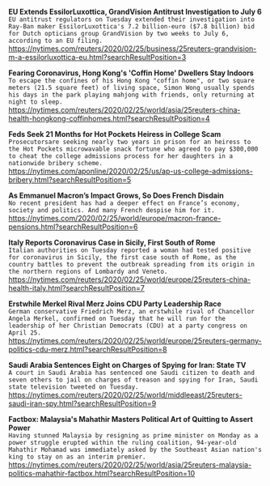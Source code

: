 **EU Extends EssilorLuxottica, GrandVision Antitrust Investigation to July 6**\
`EU antitrust regulators on Tuesday extended their investigation into Ray-Ban maker EssilorLuxottica's 7.2 billion-euro ($7.8 billion) bid for Dutch opticians group GrandVision by two weeks to July 6, according to an EU filing.`\
https://nytimes.com/reuters/2020/02/25/business/25reuters-grandvision-m-a-essilorluxottica-eu.html?searchResultPosition=3

**Fearing Coronavirus, Hong Kong's 'Coffin Home' Dwellers Stay Indoors**\
`To escape the confines of his Hong Kong "coffin home", or two square meters (21.5 square feet) of living space, Simon Wong usually spends his days in the park playing mahjong with friends, only returning at night to sleep. `\
https://nytimes.com/reuters/2020/02/25/world/asia/25reuters-china-health-hongkong-coffinhomes.html?searchResultPosition=4

**Feds Seek 21 Months for Hot Pockets Heiress in College Scam**\
`Prosecutorsare seeking nearly two years in prison for an heiress to the Hot Pockets microwavable snack fortune who agreed to pay $300,000 to cheat the college admissions process for her daughters in a nationwide bribery scheme.`\
https://nytimes.com/aponline/2020/02/25/us/ap-us-college-admissions-bribery.html?searchResultPosition=5

**As Emmanuel Macron’s Impact Grows, So Does French Disdain**\
`No recent president has had a deeper effect on France’s economy, society and politics. And many French despise him for it.`\
https://nytimes.com/2020/02/25/world/europe/macron-france-pensions.html?searchResultPosition=6

**Italy Reports Coronavirus Case in Sicily, First South of Rome**\
`Italian authorities on Tuesday reported a woman had tested positive for coronavirus in Sicily, the first case south of Rome, as the country battles to prevent the outbreak spreading from its origin in the northern regions of Lombardy and Veneto.`\
https://nytimes.com/reuters/2020/02/25/world/europe/25reuters-china-health-italy.html?searchResultPosition=7

**Erstwhile Merkel Rival Merz Joins CDU Party Leadership Race**\
`German conservative Friedrich Merz, an erstwhile rival of Chancellor Angela Merkel, confirmed on Tuesday that he will run for the leadership of her Christian Democrats (CDU) at a party congress on April 25.`\
https://nytimes.com/reuters/2020/02/25/world/europe/25reuters-germany-politics-cdu-merz.html?searchResultPosition=8

**Saudi Arabia Sentences Eight on Charges of Spying for Iran: State TV**\
`A court in Saudi Arabia has sentenced one Saudi citizen to death and seven others to jail on charges of treason and spying for Iran, Saudi state television tweeted on Tuesday.`\
https://nytimes.com/reuters/2020/02/25/world/middleeast/25reuters-saudi-iran-spy.html?searchResultPosition=9

**Factbox: Malaysia's Mahathir Masters Political Art of Quitting to Assert Power**\
`Having stunned Malaysia by resigning as prime minister on Monday as a power struggle erupted within the ruling coalition, 94-year-old Mahathir Mohamad was immediately asked by the Southeast Asian nation's king to stay on as an interim premier.`\
https://nytimes.com/reuters/2020/02/25/world/asia/25reuters-malaysia-politics-mahathir-factbox.html?searchResultPosition=10

